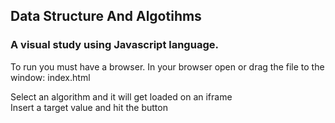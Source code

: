 ## Data Structure And Algotihms
### A visual study using Javascript language.

To run you must have a browser.
In your browser open or drag the file to the window:
index.html

Select an algorithm and it will get loaded on an iframe<br />
Insert a target value and hit the button
